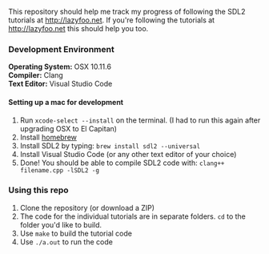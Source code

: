 This repository should help me track my progress of following the SDL2 tutorials at <http://lazyfoo.net>. If you're following the tutorials at <http://lazyfoo.net> this should help you too.

### Development Environment
**Operating System:** OSX 10.11.6   
**Compiler:** Clang   
**Text Editor:** Visual Studio Code

#### Setting up a mac for development

1. Run `xcode-select --install` on the terminal. (I had to run this again after upgrading OSX to El Capitan)
1. Install [homebrew](http://brew.sh)
1. Install SDL2 by typing: `brew install sdl2 --universal`
1. Install Visual Studio Code (or any other text editor of your choice)
1. Done! You should be able to compile SDL2 code with: `clang++ filename.cpp -lSDL2 -g`

### Using this repo

1. Clone the repository (or download a ZIP)
1. The code for the individual tutorials are in separate folders. `cd` to the folder you'd like to build.
1. Use `make` to build the tutorial code
1. Use `./a.out` to run the code